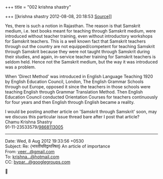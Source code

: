 +++
title = "002 krishna shastry"

+++
[[krishna shastry	2012-08-08, 20:18:53 [Source](https://groups.google.com/g/bvparishat/c/FrkUz5aiRXk)]]



Yes, there is such a notion in Rajasthan. The reason is that Samskrit medium, i.e. text books meant for teaching through Samskrit medium, were introduced without teacher training, even without introductory workshops for Samskrit teachers. This is a well known fact that Samskrit teachers through out the country are not equipped/competent for teaching Samskrit through Samskrit because they were not taught through Samskrit during their studies, and again, in-service teacher training for Samskrit teachers is seldom held. Hence not the Samskrit medium, but the way it was introduced was a problem.

When 'Direct Method' was introduced in English Language Teaching 1920 by English Education Council, London, The English Grammar Schools through out Europe, opposed it since the teachers in those schools were teaching English through Grammar Translation Method. Then English Education Council conducted Orientation Courses for teachers continuously for four years and then English through English became a reality.

I would be posting another article on 'Samskrit through Samskrit' soon, may we discuss this particular issue thread bare after I post that article?  
Chamu Krishna Shastry  
91-11-23533579/[9868113005](tel:(986)%20811-3005)  
  
  

------------------------------------------------------------------------

Date: Wed, 8 Aug 2012 19:33:56 +0530  
Subject: Re: {भारतीयविद्वत्परिषत्} An article of importance  
From: [veer...@gmail.com]()  
To: [krishna...@hotmail.com]()  
CC: [bvpar...@googlegroups.com]()



